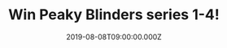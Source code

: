 ---
campaign-uuid: "c-90a7c9fa-54b2-48ef-9b58-d6a7cfc4c774"
type: "Competition"
category: "Entertainment"
date: "2019-08-08T09:00:00.000Z"
end-date: "2019-09-08T23:59:00.000Z"
disable-form: false
is_promoted: false
has_entry_page: true
title: "Win Peaky Blinders series 1-4!"
competition-description: "<p>Thomas Shelby heads up one of Birmingham's most feared\
  \ criminal organisations. But when he sees an opportunity to move up in the world,\
  \ it becomes clear that his ambition knows no bounds. Do you which series are we\
  \ talking about? we are pretty sure you do…. we are talking about the show of the\
  \ moment: Peaky Blinders!</p>\n<p>We are giving away the full series 1- 4 for you\
  \ to get stuck into! Enter below for a chance to win.</p>\n"
hero-header: "Win Peaky Blinders series 1-4!"
terms-confirmation: "N/A"
banner-img: "https://assets.expresslyapp.com/asset-71d886a4-58f7-42ba-9503-723792c65777.jpg"
logo-left-href: "aaa.nme.com"
logo-left-image: "https://assets.expresslyapp.com/asset-be7f28ac-d736-428f-a1ad-b7be15703f54.jpg"
logo-left-title: "NME AAA"
bg-image-hero: "https://assets.expresslyapp.com/asset-0604b2eb-ac38-447e-884c-7a9a1f08f821.jpg"
bg-image-first: "https://assets.expresslyapp.com/asset-d296b41e-2610-4440-883a-36b37fde6336.jpg"
section1-content: "<p>A crime thriller with a spectacular cast that includes Sam Neill,\
  \ Helen McCrory, Paul Anderson, Annabelle Wallis, Charlotte Riley, Noah Taylor,\
  \ Aidan Gillen, Adrien Brody, Paddy Considine and Tom Hardy, creator Steven Knight's\
  \ phenomenal vision of a family's odyssey through British society is intense, deeply\
  \ moving and wildly entertaining drama.</p>\n"
entry-title: "Win Peaky Blinders series 1-4!"
entry-content: "<p>Enter the draw to win Peaky Blinders series 1-4 by completing the\
  \ form below before 23:59 on the 8th of September 2019</p>\n"
has-winner: false
prize-description: "Peaky Blinders series 1-4"
special-conditions: "Multiple entries are allowed up to one every day.\r\n\r\nThis\
  \ competition is also available on: http://club.expressly.io/competitons/peaky-blinders-series-giveaway"
country-restrictions:
- "GB"
---